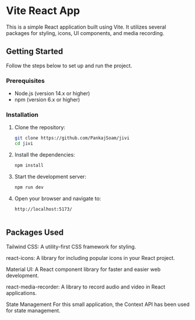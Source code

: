 # Vite React App

This is a simple React application built using Vite. It utilizes several packages for styling, icons, UI components, and media recording.

## Getting Started

Follow the steps below to set up and run the project.

### Prerequisites

- Node.js (version 14.x or higher)
- npm (version 6.x or higher)

### Installation

1. Clone the repository:
   ```bash
   git clone https://github.com/PankajSoam/jivi
   cd jivi

2. Install the dependencies:
    ```bash
    npm install

3. Start the development server:
    ```bash
    npm run dev

4. Open your browser and navigate to:
    ```bash
    http://localhost:5173/



## Packages Used
Tailwind CSS: A utility-first CSS framework for styling.


react-icons: A library for including popular icons in your React project.


Material UI: A React component library for faster and easier web development.


react-media-recorder: A library to record audio and video in React applications.


State Management
For this small application, the Context API has been used for state management.